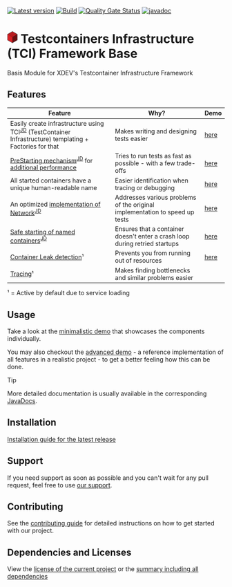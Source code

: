 [![Latest version](https://img.shields.io/maven-central/v/software.xdev/tci?logo=apache%20maven)](https://mvnrepository.com/artifact/software.xdev/tci)
[![Build](https://img.shields.io/github/actions/workflow/status/xdev-software/tci/check-build.yml?branch=develop)](https://github.com/xdev-software/tci/actions/workflows/check-build.yml?query=branch%3Adevelop)
[![Quality Gate Status](https://sonarcloud.io/api/project_badges/measure?project=xdev-software_tci&metric=alert_status)](https://sonarcloud.io/dashboard?id=xdev-software_tci)
[![javadoc](https://javadoc.io/badge2/software.xdev/tci/javadoc.svg)](https://javadoc.io/doc/software.xdev/tci) 

# <img src="./assets/logo.svg" height=28 > Testcontainers Infrastructure (TCI) Framework Base

Basis Module for XDEV's Testcontainer Infrastructure Framework

## Features
| Feature | Why? | Demo |
| --- | --- | --- |
| Easily create infrastructure using TCI<sup>[JD](https://javadoc.io/doc/software.xdev/base/latest/software/xdev/tci/TCI.html)</sup> (TestContainer Infrastructure) templating + Factories for that | Makes writing and designing tests easier | [here](./base-demo/src/test/java/software/xdev/tci/dummyinfra/) |
| [PreStarting mechanism](./base/src/main/java/software/xdev/tci/factory/prestart/)<sup>[JD](https://javadoc.io/doc/software.xdev/base/latest/software/xdev/tci/factory/prestart/PreStartableTCIFactory.html)</sup> for [additional performance](./PERFORMANCE.md) | Tries to run tests as fast as possible - with a few trade-offs | [here](./base-demo/src/test/java/software/xdev/tci/factory/prestart/) |
| All started containers have a unique human-readable name | Easier identification when tracing or debugging | [here](./base-demo/src/test/java/software/xdev/tci/safestart/) |
| An optimized [implementation of Network](./base/src/main/java/software/xdev/tci/network/)<sup>[JD](https://javadoc.io/doc/software.xdev/base/latest/software/xdev/tci/network/LazyNetwork.html)</sup> | Addresses various problems of the original implementation to speed up tests | [here](./base-demo/src/test/java/software/xdev/tci/network/) |
| [Safe starting of named containers](./base/src/main/java/software/xdev/tci/safestart/)<sup>[JD](https://javadoc.io/doc/software.xdev/base/latest/software/xdev/tci/safestart/SafeNamedContainerStarter.html)</sup> | Ensures that a container doesn't enter a crash loop during retried startups | [here](./base-demo/src/test/java/software/xdev/tci/safestart/) |
| [Container Leak detection](./base/src/main/java/software/xdev/tci/leakdetection/)¹ | Prevents you from running out of resources | [here](./base-demo/src/test/java/software/xdev/tci/leak/) |
| [Tracing](./base/src/main/java/software/xdev/tci/tracing/)¹ | Makes finding bottlenecks and similar problems easier | |

¹ = Active by default due to service loading

## Usage
Take a look at the [minimalistic demo](./base-demo/) that showcases the components individually.

You may also checkout the [advanced demo](./tci-advanced-demo/) - a reference implementation of all features in a realistic project - to get a better feeling how this can be done.

> [!TIP]
> More detailed documentation is usually available in the corresponding [JavaDocs](https://javadoc.io/doc/software.xdev.tci/base).

## Installation
[Installation guide for the latest release](https://github.com/xdev-software/tci/releases/latest#Installation)

## Support
If you need support as soon as possible and you can't wait for any pull request, feel free to use [our support](https://xdev.software/en/services/support).

## Contributing
See the [contributing guide](./CONTRIBUTING.md) for detailed instructions on how to get started with our project.

## Dependencies and Licenses
View the [license of the current project](LICENSE) or the [summary including all dependencies](https://xdev-software.github.io/tci/dependencies)
